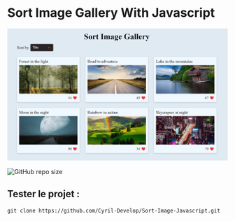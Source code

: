 # Sort Image Gallery With Javascript

![screenshot](./images/screenshot/screenshot.png)

![GitHub repo size](https://img.shields.io/github/repo-size/Cyril-Develop/Sort-Image-Javascript?style=for-the-badge) 

 ## Tester le projet :

```terminal
git clone https://github.com/Cyril-Develop/Sort-Image-Javascript.git
```